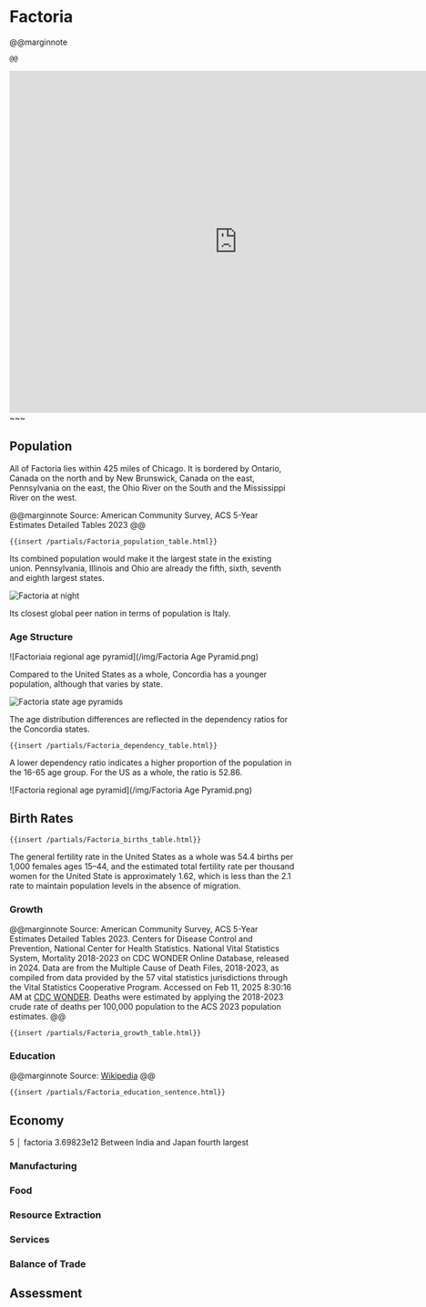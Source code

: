 # Factoria

@@marginnote
~~~<img src="/img/factor.png" style="width: 100%; display: block;">~~~
@@

~~~
<iframe 
	src="https://njal.s3.us-west-2.amazonaws.com/Chicago.html" 
	title="Chicago area map" 
	width="800" 
	height="600" 
	frameborder="0" 
	scrolling="yes">
</iframe>
~~~

## Population

All of Factoria lies within 425 miles of Chicago. It is bordered by Ontario, Canada on the north and by New Brunswick, Canada on the east, Pennsylvania on the east, the Ohio River on the South and the Mississippi River on the west.

@@marginnote
Source: American Community Survey, ACS 5-Year Estimates Detailed Tables 2023
@@

~~~
{{insert /partials/Factoria_population_table.html}}	
~~~

Its combined population would make it the largest state in the existing union. Pennsylvania, Illinois and Ohio are already the fifth, sixth, seventh and eighth largest states. 

![Factoria at night](/img/factoria_at_night.png)

Its closest global peer nation in terms of population is Italy. 


### Age Structure

![Factoriaia regional age pyramid](/img/Factoria Age Pyramid.png)

Compared to the United States as a whole, Concordia has a younger population, although that varies by state.

![Factoria state age pyramids](/img/Factoria_states_age_pyramids.png)

The age distribution differences are reflected in the dependency ratios for the  Concordia states.

~~~
{{insert /partials/Factoria_dependency_table.html}}	
~~~

A lower dependency ratio indicates a higher proportion of the population in the 16-65 age group. For the US as a whole, the ratio is 52.86.

![Factoria regional age pyramid](/img/Factoria Age Pyramid.png)


## Birth Rates

~~~
{{insert /partials/Factoria_births_table.html}}	 
~~~

The general fertility rate in the United States as a whole was 54.4 births per 1,000 females ages 15–44, and the estimated total fertility rate per thousand women for the United State is approximately 1.62, which is less than the 2.1 rate to maintain population levels in the absence of migration.

### Growth

@@marginnote
Source: American Community Survey, ACS 5-Year Estimates Detailed Tables 2023. Centers for Disease Control and Prevention, National Center for Health Statistics. National Vital Statistics System, Mortality 2018-2023 on CDC WONDER Online Database, released in 2024. Data are from the Multiple Cause of Death Files, 2018-2023, as compiled from data provided by the 57 vital statistics jurisdictions through the Vital Statistics Cooperative Program. Accessed on Feb 11, 2025 8:30:16 AM at [CDC WONDER](http://wonder.cdc.gov/ucd-icd10-expanded.html). Deaths were estimated by applying the 2018-2023 crude rate of deaths per 100,000 population to the ACS 2023 population estimates.
@@

~~~
{{insert /partials/Factoria_growth_table.html}}	 
~~~

### Education

@@marginnote
Source: [Wikipedia](https://www.wikiwand.com/en/articles/List_of_U.S._states_and_territories_by_educational_attainment)
@@

~~~
{{insert /partials/Factoria_education_sentence.html}}	 
~~~



## Economy
5 │ factoria    3.69823e12
Between India and Japan fourth largest
### Manufacturing
### Food
### Resource Extraction
### Services
### Balance of Trade

## Assessment
	